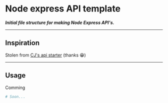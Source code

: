 # Node express API template

***Initial file structure for making Node Express API's.***

---

## Inspiration

Stolen from [CJ's api starter](https://github.com/w3cj/express-api-starter) (thanks 😁)

---

## Usage

Comming
```bash
# Soon...
```
